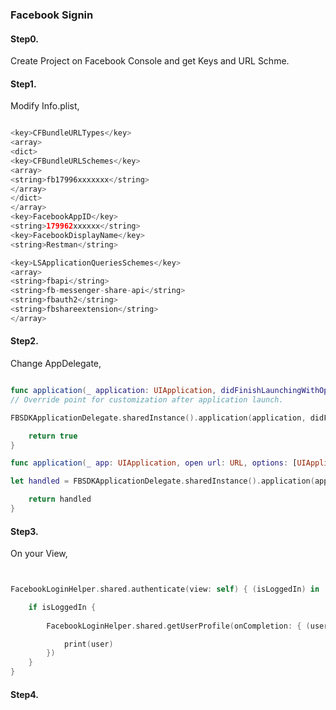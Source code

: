 
### Facebook Signin

#### Step0.

Create Project on Facebook Console and get Keys and URL Schme.

#### Step1.

Modify Info.plist, 

```swift

<key>CFBundleURLTypes</key>
<array>
<dict>
<key>CFBundleURLSchemes</key>
<array>
<string>fb17996xxxxxxx</string>
</array>
</dict>
</array>
<key>FacebookAppID</key>
<string>179962xxxxxx</string>
<key>FacebookDisplayName</key>
<string>Restman</string>

<key>LSApplicationQueriesSchemes</key>
<array>
<string>fbapi</string>
<string>fb-messenger-share-api</string>
<string>fbauth2</string>
<string>fbshareextension</string>
</array>

```

#### Step2.

Change AppDelegate, 

```swift

func application(_ application: UIApplication, didFinishLaunchingWithOptions launchOptions: [UIApplicationLaunchOptionsKey: Any]?) -> Bool {
// Override point for customization after application launch.

FBSDKApplicationDelegate.sharedInstance().application(application, didFinishLaunchingWithOptions: launchOptions)

    return true
}

func application(_ app: UIApplication, open url: URL, options: [UIApplicationOpenURLOptionsKey : Any] = [:]) -> Bool {

let handled = FBSDKApplicationDelegate.sharedInstance().application(app, open: url, sourceApplication: options[UIApplicationOpenURLOptionsKey.sourceApplication] as! String, annotation: options[UIApplicationOpenURLOptionsKey.annotation])

    return handled
}

```


#### Step3.

On your View, 

```swift


FacebookLoginHelper.shared.authenticate(view: self) { (isLoggedIn) in

    if isLoggedIn {
    
        FacebookLoginHelper.shared.getUserProfile(onCompletion: { (user) in

            print(user)
        })
    }
}

```


#### Step4.
